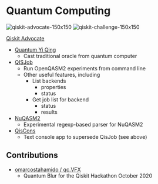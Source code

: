# Quantum Computing

![qiskit-advocate-150x150](https://images.youracclaim.com/size/150x150/images/377a853f-f995-4e81-aa32-7c0b382a6ef4/IBM_Qiskit_Advocate_-_Advanced.png)&nbsp;![qiskit-challenge-150x150](https://images.youracclaim.com/size/150x150/images/1b49991b-1be4-4078-bb7e-96e45599db98/IBM_Quantum_Challenge_2020_Achievement.png)

[Qiskit Advocate](https://www.youracclaim.com/badges/27976146-e4a9-47c6-8a2d-f7e932ea3177/embedded)
* [Quantum Yi Qing](https://github.com/jwoehr/quantum_yiqing)
  * Cast traditional oracle from quantum computer
* [QISJob](https://github.com/jwoehr/qis_job)
  * Run OpenQASM2 experiments from command line
  * Other useful features, including
    * List backends
      * properties
      * status
    * Get job list for backend
      * status
      * results
* [NuQASM2](https://github.com/jwoehr/nuqasm2)
  * Experimental regexp-based parser for NuQASM2
* [QisCons](https://github.com/jwoehr/qiscons)
  * Text console app to supersede QisJob (see above)
## Contributions
*  [omarcostahamido / qc.VFX](https://github.com/omarcostahamido/qc.VFX)
   * Quantum Blur for the Qiskit Hackathon October 2020
